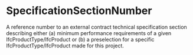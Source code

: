 SpecificationSectionNumber
===========

A reference number to an external contract technical specification section describing either (a) minimum performance requirements of a given IfcProductType/IfcProduct or (b) a preselection for a specific IfcProductType/IfcProduct made for this project.
